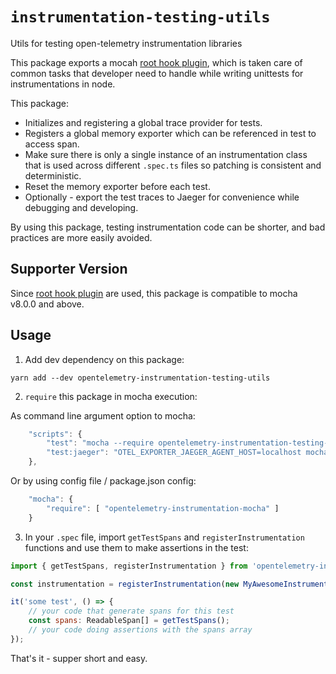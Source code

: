 # `instrumentation-testing-utils`
Utils for testing open-telemetry instrumentation libraries

This package exports a mocah [root hook plugin](https://mochajs.org/#root-hook-plugins), which is taken care of common tasks that developer need to handle while writing unittests for instrumentations in node.

This package:
- Initializes and registering a global trace provider for tests.
- Registers a global memory exporter which can be referenced in test to access span.
- Make sure there is only a single instance of an instrumentation class that is used across different `.spec.ts` files so patching is consistent and deterministic.
- Reset the memory exporter before each test.
- Optionally - export the test traces to Jaeger for convenience while debugging and developing.

By using this package, testing instrumentation code can be shorter, and bad practices are more easily avoided.

## Supporter Version
Since [root hook plugin](https://mochajs.org/#root-hook-plugins) are used, this package is compatible to mocha v8.0.0 and above. 

## Usage
1. Add dev dependency on this package: 

```
yarn add --dev opentelemetry-instrumentation-testing-utils
```
2. `require` this package in mocha execution:

As command line argument option to mocha:
```js
    "scripts": {
        "test": "mocha --require opentelemetry-instrumentation-testing-utils",
        "test:jaeger": "OTEL_EXPORTER_JAEGER_AGENT_HOST=localhost mocha --require opentelemetry-instrumentation-testing-utils",
    },
```

Or by using config file / package.json config:
```js
    "mocha": {
        "require": [ "opentelemetry-instrumentation-mocha" ]
    }
```

3. In your `.spec` file, import `getTestSpans` and `registerInstrumentation` functions and use them to make assertions in the test:

```js
import { getTestSpans, registerInstrumentation } from 'opentelemetry-instrumentation-testing-utils';

const instrumentation = registerInstrumentation(new MyAwesomeInstrumentation());

it('some test', () => {
    // your code that generate spans for this test
    const spans: ReadableSpan[] = getTestSpans();
    // your code doing assertions with the spans array
});
```

That's it - supper short and easy.
